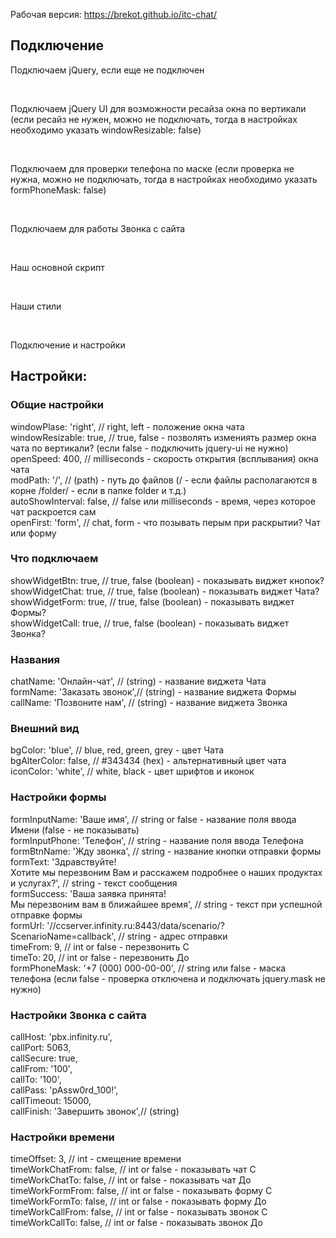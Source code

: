 Рабочая версия: https://brekot.github.io/itc-chat/

<h2>Подключение</h2>

Подключаем jQuery, если еще не подключен

<script src="https://code.jquery.com/jquery-1.12.4.min.js"></script>

<br>

Подключаем jQuery UI для возможности ресайза окна по вертикали (если ресайз не нужен, можно не подключать, тогда в настройках необходимо указать windowResizable: false)

<script src="https://code.jquery.com/ui/1.11.4/jquery-ui.min.js"></script>

<br>

Подключаем для проверки телефона по маске (если проверка не нужна, можно не подключать, тогда в настройках необходимо указать formPhoneMask: false)

<script src="./js/jquery.mask.min.js"></script>

<br>

Подключаем для работы Звонка с сайта

<script src="./js/infinity.click.to.call.js"></script>

<br>

Наш основной скрипт

<script src="./js/script.js"></script>

<br>

Наши стили

<link rel="stylesheet" type="text/css" href="./css/style.css">

<br>

Подключение и настройки<br>

<script type="text/javascript">
$(function(){

	$('body').itOnlineCons({
		chatPath: 'chat.html'
	});
})
</script>

<h2>Настройки:</h2>

<h3>Общие настройки</h3>
windowPlase: 'right',       // right, left - положение окна чата<br>
windowResizable: true,      // true, false - позволять измениять размер окна чата по вертикали? (если false - подключить jquery-ui не нужно)<br>
openSpeed: 400,             // milliseconds - скорость открытия (всплывания) окна чата<br>
modPath: '/',               // (path) - путь до файлов (/ - если файлы располагаются в корне /folder/ - если в папке folder и т.д.)<br>
autoShowInterval: false,    // false или milliseconds - время, через которое чат раскроется сам<br>
openFirst: 'form',          // chat, form - что позывать перым при раскрытии? Чат или форму<br>
<h3>Что подключаем</h3>
showWidgetBtn: true,        // true, false (boolean) - показывать виджет кнопок?<br>
showWidgetChat: true,       // true, false (boolean) - показывать виджет Чата?<br>
showWidgetForm: true,       // true, false (boolean) - показывать виджет Формы?<br>
showWidgetCall: true,       // true, false (boolean) - показывать виджет Звонка?<br>
<h3>Названия</h3>
chatName: 'Онлайн-чат',     // (string) - название виджета Чата<br>
formName: 'Заказать звонок',// (string) - название виджета Формы<br>
callName: 'Позвоните нам',  // (string) - название виджета Звонка<br>
<h3>Внешний вид</h3>
bgColor: 'blue',            // blue, red, green, grey - цвет Чата<br>
bgAlterColor: false,        // #343434 (hex) - альтернативный цвет чата<br>
iconColor: 'white',         // white, black - цвет шрифтов и иконок<br>
<h3>Настройки формы</h3>
formInputName: 'Ваше имя',  // string or false - название поля ввода Имени (false - не показывать)<br>
formInputPhone: 'Телефон',  // string - название поля ввода Телефона<br>
formBtnName: 'Жду звонка',  // string - название кнопки отправки формы<br>
formText: 'Здравствуйте!<br>Хотите мы перезвоним Вам и расскажем подробнее о наших продуктах и услугах?', // string - текст сообщения<br>
formSuccess: 'Ваша заявка принята!<br>Мы перезвоним вам в ближайшее время', // string - текст при успешной отправке формы<br>
formUrl: '//ccserver.infinity.ru:8443/data/scenario/?ScenarioName=callback', // string - адрес отправки<br>
timeFrom: 9,                // int or false - перезвонить С<br>
timeTo: 20,                 // int or false - перезвонить До<br>
formPhoneMask: '+7 (000) 000-00-00', // string или false - маска телефона (если false - проверка отключена и подключать jquery.mask не нужно)<br>
<h3>Настройки Звонка с сайта</h3>
callHost: 'pbx.infinity.ru',<br>
callPort: 5063,<br>
callSecure: true,<br>
callFrom: '100',<br>
callTo: '100',<br>
callPass: 'pAssw0rd_100!',<br>
callTimeout: 15000,<br>
callFinish: 'Завершить звонок',// (string)<br>
<h3>Настройки времени</h3>
timeOffset: 3,              // int - смещение времени<br>
timeWorkChatFrom: false,    // int or false - показывать чат С<br>
timeWorkChatTo: false,      // int or false - показывать чат До<br>
timeWorkFormFrom: false,    // int or false - показывать форму С<br>
timeWorkFormTo: false,      // int or false - показывать форму До<br>
timeWorkCallFrom: false,    // int or false - показывать звонок С<br>
timeWorkCallTo: false,      // int or false - показывать звонок До